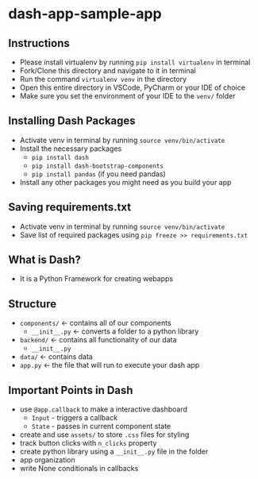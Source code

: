 # dash-app-sample-app

## Instructions
* Please install virtualenv by running `pip install virtualenv` in terminal
* Fork/Clone this directory and navigate to it in terminal
* Run the command `virtualenv venv` in the directory
* Open this entire directory in VSCode, PyCharm or your IDE of choice
* Make sure you set the environment of your IDE to the `venv/` folder


## Installing Dash Packages
* Activate venv in terminal by running `source venv/bin/activate`
* Install the necessary packages
    * `pip install dash`
    * `pip install dash-bootstrap-components`
    * `pip install pandas` (if you need pandas)
* Install any other packages you might need as you build your app

## Saving requirements.txt
* Activate venv in terminal by running `source venv/bin/activate`
* Save list of required packages using `pip freeze >> requirements.txt`


## What is Dash?
* It is a Python Framework for creating webapps


## Structure
- `components/` ← contains all of our components
    - `__init__.py` ← converts a folder to a python library
- `backend/` ← contains all functionality of our data 
    - `__init__.py`
- `data/` ← contains data
- `app.py` ← the file that will run to execute your dash app 


## Important Points in Dash
- use `@app.callback` to make a interactive dashboard
    - `Input` - triggers a callback
    - `State` - passes in current component state 
- create and use `assets/` to store `.css` files for styling
- track button clicks with `n_clicks` property
- create python library using a `__init__.py` file in the folder
- app organization
- write None conditionals in callbacks